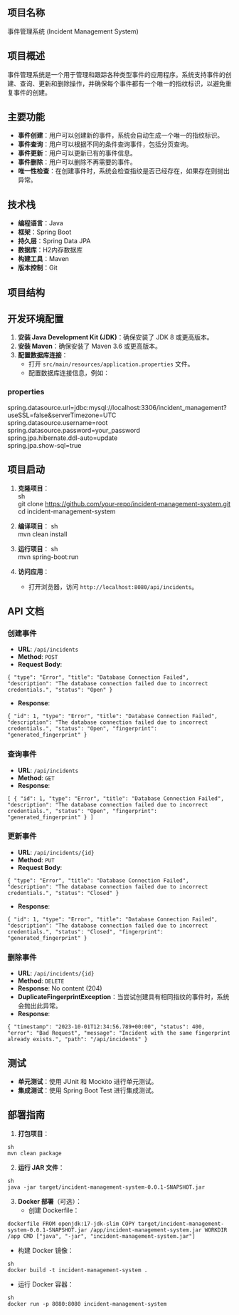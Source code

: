 ## 项目名称
事件管理系统 (Incident Management System)

## 项目概述
事件管理系统是一个用于管理和跟踪各种类型事件的应用程序。系统支持事件的创建、查询、更新和删除操作，并确保每个事件都有一个唯一的指纹标识，以避免重复事件的创建。

## 主要功能
- **事件创建**：用户可以创建新的事件，系统会自动生成一个唯一的指纹标识。
- **事件查询**：用户可以根据不同的条件查询事件，包括分页查询。
- **事件更新**：用户可以更新已有的事件信息。
- **事件删除**：用户可以删除不再需要的事件。
- **唯一性检查**：在创建事件时，系统会检查指纹是否已经存在，如果存在则抛出异常。

## 技术栈
- **编程语言**：Java
- **框架**：Spring Boot
- **持久层**：Spring Data JPA
- **数据库**：H2内存数据库
- **构建工具**：Maven
- **版本控制**：Git

## 项目结构


## 开发环境配置
1. **安装 Java Development Kit (JDK)**：确保安装了 JDK 8 或更高版本。
2. **安装 Maven**：确保安装了 Maven 3.6 或更高版本。
3. **配置数据库连接**：
    - 打开 `src/main/resources/application.properties` 文件。
    - 配置数据库连接信息，例如：

### properties
spring.datasource.url=jdbc:mysql://localhost:3306/incident_management?useSSL=false&serverTimezone=UTC  
spring.datasource.username=root  
spring.datasource.password=your_password   
spring.jpa.hibernate.ddl-auto=update   
spring.jpa.show-sql=true  

## 项目启动
1. **克隆项目**：  
sh   
git clone https://github.com/your-repo/incident-management-system.git  
cd incident-management-system

2. **编译项目**：
sh  
mvn clean install  

3. **运行项目**：
sh  
mvn spring-boot:run  

4. **访问应用**：
    - 打开浏览器，访问 `http://localhost:8080/api/incidents`。

## API 文档

### 创建事件
- **URL**: `/api/incidents`
- **Method**: `POST`
- **Request Body**:

```
{ "type": "Error", "title": "Database Connection Failed", "description": "The database connection failed due to incorrect credentials.", "status": "Open" }
```
- **Response**:
```
{ "id": 1, "type": "Error", "title": "Database Connection Failed", "description": "The database connection failed due to incorrect credentials.", "status": "Open", "fingerprint": "generated_fingerprint" }
```

### 查询事件
- **URL**: `/api/incidents`
- **Method**: `GET`
- **Response**:
```
[ { "id": 1, "type": "Error", "title": "Database Connection Failed", "description": "The database connection failed due to incorrect credentials.", "status": "Open", "fingerprint": "generated_fingerprint" } ]
```
### 更新事件
- **URL**: `/api/incidents/{id}`
- **Method**: `PUT`
- **Request Body**:
```
{ "type": "Error", "title": "Database Connection Failed", "description": "The database connection failed due to incorrect credentials.", "status": "Closed" }
```
- **Response**:
```
{ "id": 1, "type": "Error", "title": "Database Connection Failed", "description": "The database connection failed due to incorrect credentials.", "status": "Closed", "fingerprint": "generated_fingerprint" }
```
### 删除事件
- **URL**: `/api/incidents/{id}`
- **Method**: `DELETE`
- **Response**: No content (204)
- **DuplicateFingerprintException**：当尝试创建具有相同指纹的事件时，系统会抛出此异常。
- **Response**:
```
{ "timestamp": "2023-10-01T12:34:56.789+00:00", "status": 400, "error": "Bad Request", "message": "Incident with the same fingerprint already exists.", "path": "/api/incidents" }
```
## 测试
- **单元测试**：使用 JUnit 和 Mockito 进行单元测试。
- **集成测试**：使用 Spring Boot Test 进行集成测试。

## 部署指南
1. **打包项目**：
```
sh  
mvn clean package
```
2. **运行 JAR 文件**：
```
sh   
java -jar target/incident-management-system-0.0.1-SNAPSHOT.jar
```
3. **Docker 部署**（可选）：
    - 创建 Dockerfile：
```
dockerfile FROM openjdk:17-jdk-slim COPY target/incident-management-system-0.0.1-SNAPSHOT.jar /app/incident-management-system.jar WORKDIR /app CMD ["java", "-jar", "incident-management-system.jar"]
```
- 构建 Docker 镜像：
```
sh  
docker build -t incident-management-system .
```
- 运行 Docker 容器：
```
sh  
docker run -p 8080:8080 incident-management-system
```
